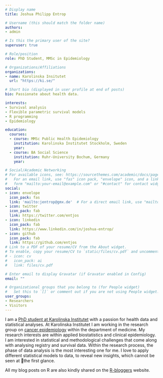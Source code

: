 ```yaml
---
# Display name
title: Joshua Philipp Entrop

# Username (this should match the folder name)
authors:
- admin

# Is this the primary user of the site?
superuser: true

# Role/position
role: PhD Student, MMSc in Epidemiology

# Organizations/Affiliations
organizations:
- name: Karolinska Insitutet
  url: "https://ki.se/"

# Short bio (displayed in user profile at end of posts)
bio: Passionate about health data.

interests:
- Survival analysis
- Flexible parametric survival models
- R programming
- Epidemiology

education:
  courses:
  - course: MMSc Public Health Epidemiology
    institution: Karolinska Institutet Stockholm, Sweden
    year:
  - course: BA Social Science
    institution: Ruhr-University Bochum, Germany
    year:

# Social/Academic Networking
# For available icons, see: https://sourcethemes.com/academic/docs/page-builder/#icons
#   For an email link, use "fas" icon pack, "envelope" icon, and a link in the
#   form "mailto:your-email@example.com" or "#contact" for contact widget.
social:
- icon: envelope
  icon_pack: fas
  link: 'mailto:jentrop@gmx.de'  # For a direct email link, use "mailto:test@example.org".
- icon: twitter
  icon_pack: fab
  link: https://twitter.com/entjos
- icon: linkedin
  icon_pack: fab
  link: https://www.linkedin.com/in/joshua-entrop/
- icon: github
  icon_pack: fab
  link: https://github.com/entjos
# Link to a PDF of your resume/CV from the About widget.
# To enable, copy your resume/CV to `static/files/cv.pdf` and uncomment the lines below.
# - icon: cv
#   icon_pack: ai
#   link: files/cv.pdf

# Enter email to display Gravatar (if Gravatar enabled in Config)
email: ""

# Organizational groups that you belong to (for People widget)
#   Set this to `[]` or comment out if you are not using People widget.
user_groups:
- Researchers
- Visitors
---
```


I am a [PhD student at Karolinska Institutet](https://staff.ki.se/people/josent) with a passion for health data and statistical analyses. At Karolinska Institutet I am working in the research group on [cancer epidemiology](https://ki.se/en/meds/kep-cancer-epidemiology-group) within the department of medicine. My research interests are within applied biostatistics and clinical epidemiology. I am interested in statistical and methodological challenges that come along with analysing registry and survival data. Within the research process, the phase of data analysis is the most interesting one for me. I love to apply different statistical models to data, to reveal new insights, which cannot be seen at the first glance.

All my blog posts on R are also kindly shared on the [R-bloggers](https://www.r-bloggers.com) website.